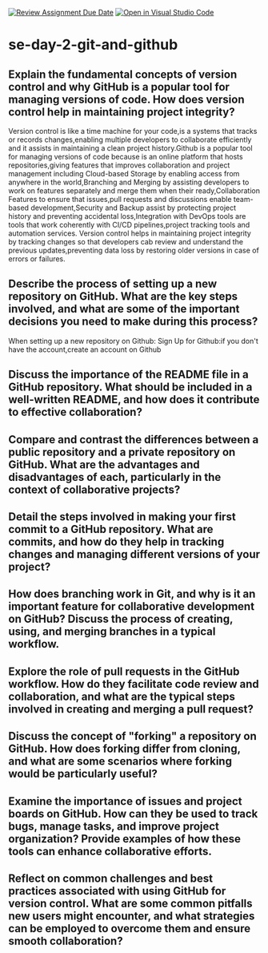 [![Review Assignment Due Date](https://classroom.github.com/assets/deadline-readme-button-22041afd0340ce965d47ae6ef1cefeee28c7c493a6346c4f15d667ab976d596c.svg)](https://classroom.github.com/a/8wgCKhpZ)
[![Open in Visual Studio Code](https://classroom.github.com/assets/open-in-vscode-2e0aaae1b6195c2367325f4f02e2d04e9abb55f0b24a779b69b11b9e10269abc.svg)](https://classroom.github.com/online_ide?assignment_repo_id=18859569&assignment_repo_type=AssignmentRepo)
# se-day-2-git-and-github
## Explain the fundamental concepts of version control and why GitHub is a popular tool for managing versions of code. How does version control help in maintaining project integrity?
Version control is like a time machine for your code,is a systems that tracks or records changes,enabling multiple developers to collaborate efficiently and it assists in maintaining a clean project history.Github is a popular tool for managing versions of code because is an online platform that hosts repositories,giving features that improves collaboration and project management including Cloud-based Storage by enabling access from anywhere in the world,Branching and Merging by assisting developers to work on features separately and merge them when their ready,Collaboration Features to ensure that issues,pull requests and discussions enable team-based development,Security and Backup assist by protecting project history and preventing accidental loss,Integration with DevOps tools are tools that work coherently with CI/CD pipelines,project tracking tools and automation services.
Version control helps in maintaining project integrity by tracking changes so that developers cab review and understand the previous updates,preventing data loss by restoring older versions in case of errors or failures.

## Describe the process of setting up a new repository on GitHub. What are the key steps involved, and what are some of the important decisions you need to make during this process?
When setting up a new repository on Github:
Sign Up for Github:if you don't have the account,create an account on Github


## Discuss the importance of the README file in a GitHub repository. What should be included in a well-written README, and how does it contribute to effective collaboration?

## Compare and contrast the differences between a public repository and a private repository on GitHub. What are the advantages and disadvantages of each, particularly in the context of collaborative projects?

## Detail the steps involved in making your first commit to a GitHub repository. What are commits, and how do they help in tracking changes and managing different versions of your project?

## How does branching work in Git, and why is it an important feature for collaborative development on GitHub? Discuss the process of creating, using, and merging branches in a typical workflow.

## Explore the role of pull requests in the GitHub workflow. How do they facilitate code review and collaboration, and what are the typical steps involved in creating and merging a pull request?

## Discuss the concept of "forking" a repository on GitHub. How does forking differ from cloning, and what are some scenarios where forking would be particularly useful?

## Examine the importance of issues and project boards on GitHub. How can they be used to track bugs, manage tasks, and improve project organization? Provide examples of how these tools can enhance collaborative efforts.

## Reflect on common challenges and best practices associated with using GitHub for version control. What are some common pitfalls new users might encounter, and what strategies can be employed to overcome them and ensure smooth collaboration?
